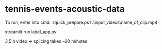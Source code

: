 # tennis-events-acoustic-data

To run, enter into cmd: .\quick_prepare.ps1 .\input_videos\name_of_clip.mp4

streamlit run label_app.py


3,5 h video -> splicing takes ~20 minutes 
